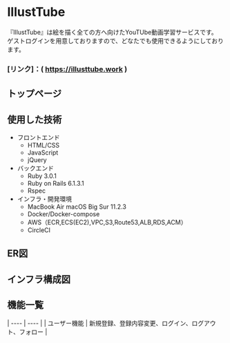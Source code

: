 # IllustTube
『IllustTube』は絵を描く全ての方へ向けたYouTUbe動画学習サービスです。
ゲストログインを用意しておりますので、どなたでも使用できるようにしております。

###  [リンク]：( https://illusttube.work )

## トップページ


## 使用した技術
* フロントエンド
  * HTML/CSS
  * JavaScript
  * jQuery
* バックエンド
  * Ruby 3.0.1
  * Ruby on Rails 6.1.3.1
  * Rspec
* インフラ・開発環境
  * MacBook Air macOS Big Sur 11.2.3
  * Docker/Docker-compose
  * AWS（ECR,ECS(EC2),VPC,S3,Route53,ALB,RDS,ACM）
  * CircleCI

## ER図


## インフラ構成図

## 機能一覧
| ---- | ---- |
| ユーザー機能 | 新規登録、登録内容変更、ログイン、ログアウト、フォロー |

